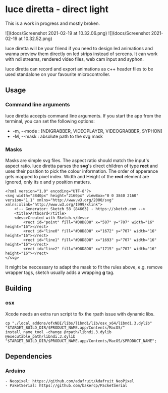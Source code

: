 # luce diretta - direct light
This is a work in progress and mostly broken.


![](docs/Screenshot 2021-02-19 at 10.32.06.png)
![](docs/Screenshot 2021-02-19 at 10.32.52.png)

luce diretta will be your friend if you need to design led animations and wanna preview them directly on led strips instead of screens.
It can work with ndi streams, rendered video files, web cam input and syphon. 

luce diretta can record and export animations as c++ header files to be used standalone on your favourite microcontroller. 

## Usage
### Command line arguments
luce diretta accepts command line arguments. If you start the app from the terminal, you can set the following options:
* -m, --mode : [NDIGRABBER, VIDEOPLAYER, VIDEOGRABBER, SYPHON]
* -M, --mask : absolute path to the svg mask

### Masks
Masks are simple svg files. The aspect ratio should match the input's aspect ratio.
luce diretta parses the **svg**'s direct children of type **rect** and uses their position to pick the colour information. The order of apperance gets mapped to pixel index. Width and Height of the **rect** element are ignored, only its x and y position matters.

```
<?xml version="1.0" encoding="UTF-8"?>
<svg width="3840px" height="2160px" viewBox="0 0 3840 2160" version="1.1" xmlns="http://www.w3.org/2000/svg" xmlns:xlink="http://www.w3.org/1999/xlink">
    <!-- Generator: Sketch 58 (84663) - https://sketch.com -->
    <title>Artboard</title>
    <desc>Created with Sketch.</desc>
        <rect id="point" fill="#D8D8D8" x="507" y="707" width="16" height="16"></rect>
        <rect id="line0" fill="#D8D8D8" x="1672" y="707" width="16" height="16"></rect>
        <rect id="line1" fill="#D8D8D8" x="1693" y="707" width="16" height="16"></rect>
        <rect id="line2" fill="#D8D8D8" x="1715" y="707" width="16" height="16"></rect>
</svg>
```

It might be neccessary to adapt the mask to fit the rules above, e.g. remove wrapper tags, sketch usually adds a wrapping **g** tag.
## Building
### osx
Xcode needs an extra run script to fix the rpath issue with dynamic libs. 

```
cp "./local_addons/ofxNDI/libs/libndi/lib/osx_x64/libndi.3.dylib"  "$TARGET_BUILD_DIR/$PRODUCT_NAME.app/Contents/MacOS/"
install_name_tool -change @rpath/libndi.3.dylib @executable_path/libndi.3.dylib "$TARGET_BUILD_DIR/$PRODUCT_NAME.app/Contents/MacOS/$PRODUCT_NAME";

```
## Dependencies
### Arduino
    - Neopixel: https://github.com/adafruit/Adafruit_NeoPixel
    - PaketSerial: https://github.com/bakercp/PacketSerial
